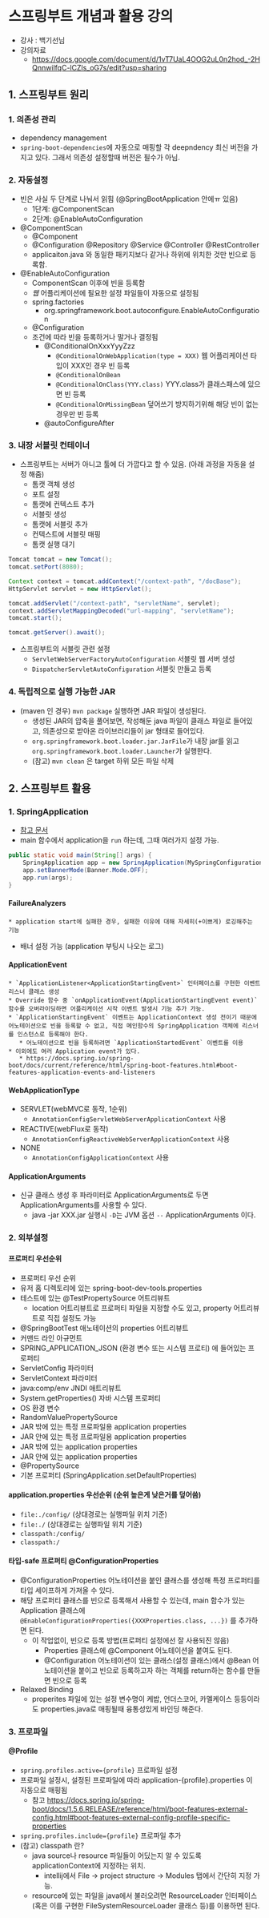 # 스프링부트 개념과 활용 강의
 * 강사 : 백기선님
 * 강의자료
    * https://docs.google.com/document/d/1vT7UaL4OOG2uL0n2hod_-2HQnnwilfqC-lCZls_oG7s/edit?usp=sharing
 

## 1. 스프링부트 원리
### 1. 의존성 관리
 * dependency management
 * `spring-boot-dependencies`에 자동으로 매핑할 각 deepndency 최신 버전을 가지고 있다. 그래서 의존성 설정할때 버전은 필수가 아님.

### 2. 자동설정
 * 빈은 사실 두 단계로 나눠서 읽힘 (@SpringBootApplication 안에ㅠ   있음)
     * 1단계: @ComponentScan
     * 2단계: @EnableAutoConfiguration
 * @ComponentScan
     * @Component
     * @Configuration @Repository @Service @Controller @RestController
     * applicaiton.java 와 동일한 패키지보다 같거나 하위에 위치한 것만 빈으로 등록함.
 * @EnableAutoConfiguration
     * ComponentScan 이후에 빈을 등록함
     * *웹* 어플리케이션에 필요한 설정 파일들이 자동으로 설정됨
     * spring.factories
        * org.springframework.boot.autoconfigure.EnableAutoConfiguration
     * @Configuration
     * 조건에 따라 빈을 등록하거나 말거나 결정됨
        * @ConditionalOnXxxYyyZzz
            * `@ConditionalOnWebApplication(type = XXX)` 웹 어플리케이션 타입이 XXX인 경우 빈 등록
            * `@ConditionalOnBean`
            * `@ConditionalOnClass(YYY.class)` YYY.class가 클래스패스에 있으면 빈 등록
            * `@ConditionalOnMissingBean` 덮어쓰기 방지하기위해 해당 빈이 없는 경우만 빈 등록
        * @autoConfigureAfter

### 3. 내장 서블릿 컨테이너
 * 스프링부트는 서버가 아니고 툴에 더 가깝다고 할 수 있음. (아래 과정을 자동을 설정 해줌)
    * 톰캣 객체 생성
    * 포트 설정
    * 톰캣에 컨텍스트 추가
    * 서블릿 생성
    * 톰캣에 서블릿 추가
    * 컨텍스트에 서블릿 매핑
    * 톰캣 실행 대기

```java
Tomcat tomcat = new Tomcat();
tomcat.setPort(8080);

Context context = tomcat.addContext("/context-path", "/docBase");
HttpServlet servlet = new HttpServlet();

tomcat.addServlet("/context-path", "servletName", servlet);
context.addServletMappingDecoded("url-mapping", "servletName");
tomcat.start();

tomcat.getServer().await();
```

 * 스프링부트의 서블릿 관련 설정
    * `ServletWebServerFactoryAutoConfiguration` 서블릿 웹 서버 생성
    * `DispatcherServletAutoConfiguration` 서블릿 만들고 등록

### 4. 독립적으로 실행 가능한 JAR
 * (maven 인 경우) `mvn package` 실행하면 JAR 파일이 생성된다.
    * 생성된 JAR의 압축을 풀어보면, 작성해둔 java 파일이 클래스 파일로 들어있고, 의존성으로 받아온 라이브러리들이 jar 형태로 들어있다.
    * `org.springframework.boot.loader.jar.JarFile`가 내장 jar를 읽고 `org.springframework.boot.loader.Launcher`가 실행한다.
    * (참고) `mvn clean` 은 target 하위 모든 파일 삭제

## 2. 스프링부트 활용
### 1. SpringApplication
 * [참고 문서](https://docs.spring.io/spring-boot/docs/current/reference/html/spring-boot-features.html#boot-features-spring-application)
 * main 함수에서 application을 `run` 하는데, 그때 여러가지 설정 가능.
```java
public static void main(String[] args) {
    SpringApplication app = new SpringApplication(MySpringConfiguration.class);
    app.setBannerMode(Banner.Mode.OFF);
    app.run(args);
}
```
#### FailureAnalyzers
    * application start에 실패한 경우, 실패한 이유에 대해 자세히(+이쁘게) 로깅해주는 기능
 * 배너 설정 가능 (application 부팅시 나오는 로그)
#### ApplicationEvent
    * `ApplicationListener<ApplicationStartingEvent>` 인터페이스를 구현한 이벤트 리스너 클래스 생성
    * Override 함수 중 `onApplicationEvent(ApplicationStartingEvent event)` 함수를 오버라이딩하면 어플리케이션 시작 이벤트 발생시 기능 추가 가능.
    * `ApplicationStartingEvent` 이벤트는 ApplicationContext 생성 전이기 때문에 어노테이션으로 빈을 등록할 수 없고, 직접 메인함수의 SpringApplication 객체에 리스너를 인스턴스로 등록해야 한다.
       * 어노테이션으로 빈을 등록하려면 `ApplicationStartedEvent` 이벤트를 이용
    * 이외에도 여러 Application event가 있다.
       * https://docs.spring.io/spring-boot/docs/current/reference/html/spring-boot-features.html#boot-features-application-events-and-listeners
#### WebApplicationType
 * SERVLET(webMVC로 동작, 1순위)
    * `AnnotationConfigServletWebServerApplicationContext` 사용
 * REACTIVE(webFlux로 동작)
    * `AnnotationConfigReactiveWebServerApplicationContext` 사용
 * NONE
    * `AnnotationConfigApplicationContext` 사용
#### ApplicationArguments
 * 신규 클래스 생성 후 파라미터로 ApplicationArguments로 두면 ApplicationArguments를 사용할 수 있다.
    * java -jar XXX.jar 실행시 `-D`는 JVM 옵션 `--` ApplicationArguments 이다.

### 2. 외부설정
#### 프로퍼티 우선순위
 * 프로퍼티 우선 순위
 * 유저 홈 디렉토리에 있는 spring-boot-dev-tools.properties
 * 테스트에 있는 @TestPropertySource 어트리뷰트
    * location 어트리뷰트로 프로퍼티 파일을 지정할 수도 있고, property 어트리뷰트로 직접 설정도 가능
 * @SpringBootTest 애노테이션의 properties 어트리뷰트
 * 커맨드 라인 아규먼트
 * SPRING_APPLICATION_JSON (환경 변수 또는 시스템 프로티) 에 들어있는 프로퍼티
 * ServletConfig 파라미터
 * ServletContext 파라미터
 * java:comp/env JNDI 애트리뷰트
 * System.getProperties() 자바 시스템 프로퍼티
 * OS 환경 변수
 * RandomValuePropertySource
 * JAR 밖에 있는 특정 프로파일용 application properties
 * JAR 안에 있는 특정 프로파일용 application properties
 * JAR 밖에 있는 application properties
 * JAR 안에 있는 application properties
 * @PropertySource
 * 기본 프로퍼티 (SpringApplication.setDefaultProperties)

#### application.properties 우선순위 (순위 높은게 낮은거를 덮어씀)
 * `file:./config/` (상대경로는 실행파일 위치 기준)
 * `file:./` (상대경로는 실행파일 위치 기준)
 * `classpath:/config/`
 * `classpath:/`

#### 타입-safe 프로퍼티 @ConfigurationProperties
 * @ConfigurationProperties 어노테이션을 붙인 클래스를 생성해 특정 프로퍼티를 타입 세이프하게 가져올 수 있다.
 * 해당 프로퍼티 클래스를 빈으로 등록해서 사용할 수 있는데, main 함수가 있는 Application 클래스에 `@EnableConfigurationProperties({XXXProperties.class, ...})` 를 추가하면 된다.
    * 이 작업없이, 빈으로 등록 방법(프로퍼티 설정에선 잘 사용되진 않음)
       * Properties 클래스에 @Component 어노테이션을 붙여도 된다.
       * @Configuration 어노테이션이 있는 클래스(설정 클래스)에서 @Bean 어노테이션을 붙이고 빈으로 등록하고자 하는 객체를 return하는 함수를 만들면 빈으로 등록
 * Relaxed Binding
    * properites 파일에 있는 설정 변수명이 케밥, 언더스코어, 카멜케이스 등등이라도 properties.java로 매핑될때 융통성있게 바인딩 해준다.
### 3. 프로파일
#### @Profile
 * `spring.profiles.active={profile}` 프로파일 설정
 * 프로파일 설정시, 설정된 프로파일에 따라 application-{profile}.properties 이 자동으로 매핑됨
    * 참고 https://docs.spring.io/spring-boot/docs/1.5.6.RELEASE/reference/html/boot-features-external-config.html#boot-features-external-config-profile-specific-properties
 * `spring.profiles.include={profile}` 프로파일 추가
 * (참고) classpath 란?
    * java source나 resource 파일들이 어딨는지 알 수 있도록 applicationContext에 지정하는 위치.
       * intellij에서 File -> project structure -> Modules 탭에서 간단히 지정 가능.
    * resource에 있는 파일을 java에서 불러오려면 ResourceLoader 인터페이스(혹은 이를 구현한 FileSystemResourceLoader 클래스 등)를 이용하면 된다.